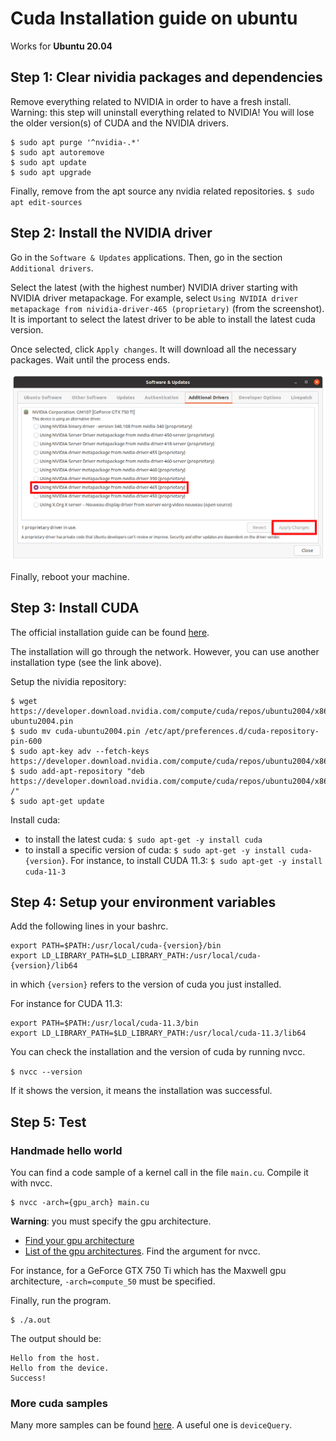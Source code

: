 # Cuda Installation guide on ubuntu

Works for **Ubuntu 20.04**

## Step 1: Clear nividia packages and dependencies

Remove everything related to NVIDIA in order to have a fresh install.
Warning: this step will uninstall everything related to NVIDIA! You will lose the older version(s) of CUDA and the NVIDIA drivers.

```
$ sudo apt purge '^nvidia-.*'
$ sudo apt autoremove
$ sudo apt update
$ sudo apt upgrade
```

Finally, remove from the apt source any nvidia related repositories.
``$ sudo apt edit-sources``



## Step 2: Install the NVIDIA driver

Go in the ``Software & Updates`` applications. Then, go in the section ``Additional drivers``.

Select the latest (with the highest number) NVIDIA driver starting with NVIDIA driver metapackage. For example, select ``Using NVIDIA driver metapackage from nividia-driver-465 (proprietary)`` (from the screenshot). It is important to select the latest driver to be able to install the latest cuda version.

Once selected, click ``Apply changes``. It will download all the necessary packages. Wait until the process ends.

![image alt](imgs/software_updates.png)

Finally, reboot your machine.

## Step 3: Install CUDA

The official installation guide can be found [here](https://developer.nvidia.com/cuda-downloads?target_os=Linux&target_arch=x86_64&=Ubuntu&target_version=20.04&target_type=deb_network).

The installation will go through the network. However, you can use another installation type (see the link above).

Setup the nividia repository:
```
$ wget https://developer.download.nvidia.com/compute/cuda/repos/ubuntu2004/x86_64/cuda-ubuntu2004.pin
$ sudo mv cuda-ubuntu2004.pin /etc/apt/preferences.d/cuda-repository-pin-600
$ sudo apt-key adv --fetch-keys https://developer.download.nvidia.com/compute/cuda/repos/ubuntu2004/x86_64/7fa2af80.pub
$ sudo add-apt-repository "deb https://developer.download.nvidia.com/compute/cuda/repos/ubuntu2004/x86_64/ /"
$ sudo apt-get update
```

Install cuda:
* to install the latest cuda: ``$ sudo apt-get -y install cuda``
* to install a specific version of cuda: ``$ sudo apt-get -y install cuda-{version}``. For instance, to install CUDA 11.3: ``$ sudo apt-get -y install cuda-11-3``

## Step 4: Setup your environment variables

Add the following lines in your bashrc.

```
export PATH=$PATH:/usr/local/cuda-{version}/bin
export LD_LIBRARY_PATH=$LD_LIBRARY_PATH:/usr/local/cuda-{version}/lib64
```
in which ``{version}`` refers to the version of cuda you just installed.

For instance for CUDA 11.3:
```
export PATH=$PATH:/usr/local/cuda-11.3/bin
export LD_LIBRARY_PATH=$LD_LIBRARY_PATH:/usr/local/cuda-11.3/lib64
```

You can check the installation and the version of cuda by running nvcc.

```$ nvcc --version```

If it shows the version, it means the installation was successful.

## Step 5: Test

### Handmade hello world
You can find a code sample of a kernel call in the file ``main.cu``. Compile it with nvcc.

```
$ nvcc -arch={gpu_arch} main.cu
```

**Warning**: you must specify the gpu architecture.
* [Find your gpu architecture](https://en.wikipedia.org/wiki/CUDA#GPUs_supported)
* [List of the gpu architectures](https://docs.nvidia.com/cuda/cuda-compiler-driver-nvcc/index.html#virtual-architecture-feature-list). Find the argument for nvcc.

For instance, for a GeForce GTX 750 Ti which has the Maxwell gpu architecture, ``-arch=compute_50`` must be specified.

Finally, run the program.

```
$ ./a.out
```

The output should be:

```
Hello from the host.
Hello from the device.
Success!
```

### More cuda samples
Many more samples can be found [here](#https://github.com/NVIDIA/cuda-samples). A useful one is ``deviceQuery``.
